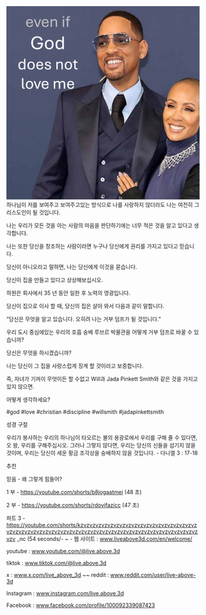 ![Video cover image](../cover.jpg)
하나님이 저를 보여주고 보여주고있는 방식으로 나를 사랑하지 않더라도 나는 여전히 그리스도인이 될 것입니다.

나는 우리가 모든 것을 아는 사람의 마음을 판단하기에는 너무 적은 것을 알고 있다고 생각합니다.

나는 또한 당신을 창조하는 사람이라면 누구나 당신에게 권리를 가지고 있다고 믿습니다.

당신이 아니오라고 말하면, 나는 당신에게 이것을 묻습니다.

당신이 집을 만들고 있다고 상상해보십시오.

하원은 회사에서 35 년 동안 일한 후 노력의 영광입니다.

당신이 집으로 이사 할 때, 당신의 집은 살아 와서 다음과 같이 말합니다.

“당신은 무엇을 알고 있습니다. 오히려 나는 거부 덤프가 될 것입니다.”

우리 도시 중심에있는 우리의 호흡 숭배 루브르 박물관을 어떻게 거부 덤프로 바꿀 수 있습니까?

당신은 무엇을 하시겠습니까?

나는 당신이 그 집을 사랑스럽게 징계 할 것이라고 보증합니다.

즉, 자녀가 기꺼이 무엇이든 할 수없고 Will과 Jada Pinkett Smith와 같은 것을 가지고 있지 않으면.

어떻게 생각하세요?


#god #love #christian #discipline #willsmith #jadapinkettsmith


성경 구절

우리가 봉사하는 우리의 하나님이 타오르는 불의 용광로에서 우리를 구해 줄 수 있다면, 오 왕, 우리를 구해주십시오. 그러나 그렇지 않다면, 우리는 당신의 신들을 섬기지 않을 것이며, 우리는 당신이 세운 황금 조각상을 숭배하지 않을 것입니다. - 다니엘 3 : 17-18


추천

믿음 - 왜 그렇게 힘들어?

1 부 - https://youtube.com/shorts/b8jogaatmei (48 초)

2 부 - https://youtube.com/shorts/rdoyifazicc (47 초)

파트 3 -https://youtube.com/shorts/kzvzvzvzvzvzvzvzvzvzvzvzvzvzvzvzvzvzvzvzvzvzvzvzvzvzvzvzvzvzvzvzvzvzvzvzvzvzvzvzvzvzvzvzvzvzvzvzvzvzvzvzvzv _nc (54 seconds/- ~ - 웹 사이트 : www.liveabove3d.com/en/welcome/


youtube : www.youtube.com/@live.above.3d

tiktok : www.tiktok.com/@live.above.3d

x : www.x.com/live_above_3d ~~ reddit : www.reddit.com/user/live-above-3d

Instagram : www.instagram.com/live.above.3d

Facebook : www.facebook.com/profile/100092339087423


